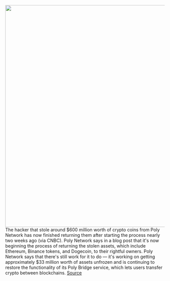 <img src='https://cdn.vox-cdn.com/thumbor/p9bQvio7yKCUCjZVb8CLE89qEKU=/0x0:3000x2000/1200x800/filters:focal(1260x760:1740x1240)/cdn.vox-cdn.com/uploads/chorus_image/image/69765461/acastro_170726_1777_0007_v2.0.jpg' width='700px' /><br/>
The hacker that stole around $600 million worth of crypto coins from Poly Network has now finished returning them after starting the process nearly two weeks ago (via CNBC). Poly Network says in a blog post that it's now beginning the process of returning the stolen assets, which include Ethereum, Binance tokens, and Dogecoin, to their rightful owners. Poly Network says that there's still work for it to do — it's working on getting approximately $33 million worth of assets unfrozen and is continuing to restore the functionality of its Poly Bridge service, which lets users transfer crypto between blockchains.
<a href='https://www.theverge.com/2021/8/23/22638087/poly-network-600-million-stolen-crypto-hack-restored-defi'> Source <a/>